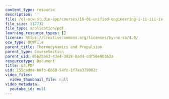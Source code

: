 ```yaml
---
content_type: resource
description: ''
file: /ol-ocw-studio-app/courses/16-01-unified-engineering-i-ii-iii-iv-fall-2005-spring-2006/155caddeb8fb666854fc1f7aa379002c_q3.PDF
file_size: 117732
file_type: application/pdf
learning_resource_types: []
license: https://creativecommons.org/licenses/by-nc-sa/4.0/
ocw_type: OCWFile
parent_title: Thermodynamics and Propulsion
parent_type: CourseSection
parent_uid: 05b2ba63-43e4-3028-bad4-cdf50e0b363a
resourcetype: Document
title: q3.PDF
uid: 155cadde-b8fb-6668-54fc-1f7aa379002c
video_files:
  video_thumbnail_file: null
video_metadata:
  youtube_id: null
---
```

